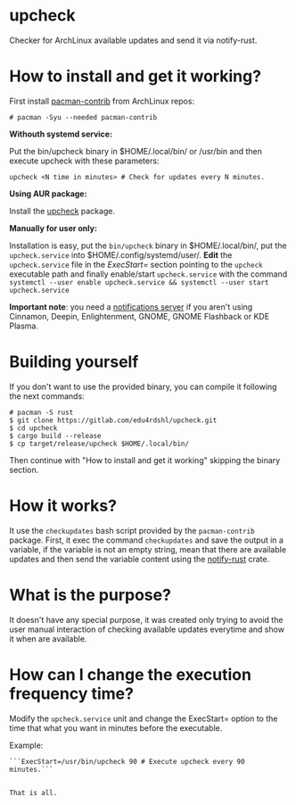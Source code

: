 # upcheck

Checker for ArchLinux available updates and send it via notify-rust.

# How to install and get it working?

First install [pacman-contrib](https://www.archlinux.org/packages/community/x86_64/pacman-contrib/) from ArchLinux repos:

```
# pacman -Syu --needed pacman-contrib
```
**Withouth systemd service:**

Put the bin/upcheck binary in $HOME/.local/bin/ or /usr/bin and then execute upcheck with these parameters:
``````
upcheck <N time in minutes> # Check for updates every N minutes.
``````
**Using AUR package:**

Install the [upcheck](https://aur.archlinux.org/packages/upcheck/) package.

**Manually for user only:**

Installation is easy, put the `bin/upcheck` binary in $HOME/.local/bin/, put the `upcheck.service` into $HOME/.config/systemd/user/. **Edit** the `upcheck.service` file in the *ExecStart=* section pointing to the `upcheck` executable path and finally enable/start `upcheck.service` with the command `systemctl --user enable upcheck.service && systemctl --user start upcheck.service`

**Important note**: you need a [notifications server](https://wiki.archlinux.org/index.php/Desktop_notifications#Notification_servers) if you aren't using Cinnamon, Deepin, Enlightenment, GNOME, GNOME Flashback or KDE Plasma.

# Building yourself

If you don't want to use the provided binary, you can compile it following the next commands:
```
# pacman -S rust
$ git clone https://gitlab.com/edu4rdshl/upcheck.git
$ cd upcheck
$ cargo build --release
$ cp target/release/upcheck $HOME/.local/bin/
```
Then continue with "How to install and get it working" skipping the binary section.

# How it works?

It use the `checkupdates` bash script provided by the `pacman-contrib` package. First, it exec the command `checkupdates` and save the output in a variable, if the variable is not an empty string, mean that there are available updates and then send the variable content using the  [notify-rust](https://crates.io/crates/notify-rust) crate.

# What is the purpose?

It doesn't have any special purpose, it was created only trying to avoid the user manual interaction of checking available updates everytime and show it when are available.

# How can I change the execution frequency time?

Modify the `upcheck.service` unit and change the ExecStart= option to the time that what you want in minutes before the executable.

Example:
```u
```ExecStart=/usr/bin/upcheck 90 # Execute upcheck every 90 minutes.```


That is all.
